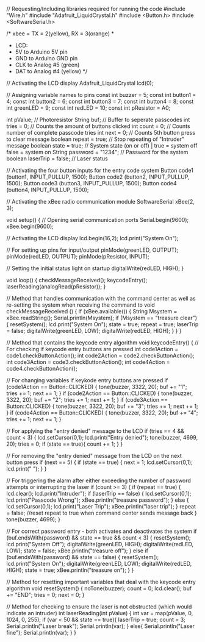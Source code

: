 // Requesting/Including libraries required for running the code
#include "Wire.h"
#include "Adafruit_LiquidCrystal.h"
#include <Button.h>
#include <SoftwareSerial.h>

/* xbee = TX = 2(yellow), RX = 3(orange)
 *  
 * LCD:
 * 5V to Arduino 5V pin
 * GND to Arduino GND pin
 * CLK to Analog #5 (green)
 * DAT to Analog #4 (yellow)
 */
 
// Activating the LCD display
Adafruit_LiquidCrystal lcd(0);

// Assigning variable names to pins
const int buzzer = 5;
const int button1 = 4;
const int button2 = 6;
const int button3 = 7;
const int button4 = 8;
const int greenLED = 9;
const int redLED = 10;
const int pResistor = A0; 

int pValue;   // Photoresistor
String buf;   // Buffer to seperate passcodes
int tries = 0;   // Counts the amount of buttons clicked
int count = 0;   // Counts number of complete passcode tries
int next = 0;   // Counts 5th button press to clear message 
boolean repeat = true;   // Stop repeating of "Intruder" message
boolean state = true;   // System state (on or off) | true = system off   false = system on
String password = "1234"; // Password for the system
boolean laserTrip = false; // Laser status

// Activating the four button inputs for the entry code system
Button code1 (button1, INPUT_PULLUP, 1500);
Button code2 (button2, INPUT_PULLUP, 1500);
Button code3 (button3, INPUT_PULLUP, 1500);
Button code4 (button4, INPUT_PULLUP, 1500);

// Activating the xBee radio communication module
SoftwareSerial xBee(2, 3);

void setup() {
  // Opening serial communication ports
  Serial.begin(9600);
  xBee.begin(9600);

  // Activating the LCD display
  lcd.begin(16,2);
  lcd.print("System On");

  // For setting up pins for input/output
  pinMode(greenLED, OUTPUT);
  pinMode(redLED, OUTPUT);
  pinMode(pResistor, INPUT);

  // Setting the initial status light on startup
  digitalWrite(redLED, HIGH);
}

void loop() {
  checkMessageReceived();
  keycodeEntry();
  laserReading(analogRead(pResistor));
}

// Method that handles communication with the command center as well as re-setting the system when receiving the command to
void checkMessageReceived () {
  if (xBee.available()) {
    String Msystem = xBee.readString();
    Serial.println(Msystem);
    if (Msystem == "treasure clear") {
      resetSystem();
      lcd.print("System On");
      state = true;
      repeat = true;
      laserTrip = false;
      digitalWrite(greenLED, LOW);
      digitalWrite(redLED, HIGH);
    }
  }
}

// Method that contains the keycode entry algorithm
void keycodeEntry() {
  // For checking if keycode entry buttons are pressed
  int code1Action = code1.checkButtonAction();
  int code2Action = code2.checkButtonAction();
  int code3Action = code3.checkButtonAction();
  int code4Action = code4.checkButtonAction();

  // For changing variables if keykode entry buttons are pressed
  if (code1Action == Button::CLICKED) {
    tone(buzzer, 3322, 20);
    buf += "1";
    tries += 1;
    next += 1;
  }
  if (code2Action == Button::CLICKED) {
    tone(buzzer, 3322, 20);
    buf += "2";
    tries += 1;
    next += 1;
  }
  if (code3Action == Button::CLICKED) {
    tone(buzzer, 3322, 20);
    buf += "3";
    tries += 1;
    next += 1;
  }
  if (code4Action == Button::CLICKED) {
    tone(buzzer, 3322, 20);
    buf += "4";
    tries += 1;
    next += 1;
  }

  // For applying the "entry denied" message to the LCD
  if (tries == 4 && count < 3) {
    lcd.setCursor(0,1);
    lcd.print("Entry denied");
    tone(buzzer, 4699, 20);
    tries = 0;
    if (state == true){
      count += 1;
    }
  } 

  // For removing the "entry denied" message from the LCD on the next button press
  if (next == 5) {
    if (state == true) {
      next = 1;
      lcd.setCursor(0,1);
      lcd.print("                ");
    }
  } 

  // For triggering the alarm after either exceeding the number of password attempts or interrupting the laser
  if (count >= 3) {
    if (repeat == true) {
      lcd.clear();
      lcd.print("Intruder");
      if (laserTrip == false) {
        lcd.setCursor(0,1);
        lcd.print("Passcode Wrong");
        xBee.println("treasure password");
      } else {
        lcd.setCursor(0,1);
        lcd.print("Laser Trip");
        xBee.println("laser trip"); 
      }
      repeat = false;
      //reset repeat to true when command center sends message back
    }
    tone(buzzer, 4699);
  }

  // For correct password entry - both activates and deactivates the system
  if (buf.endsWith(password) && state == true && count < 3) {
    resetSystem();
    lcd.print("System Off");
    digitalWrite(greenLED, HIGH);
    digitalWrite(redLED, LOW);
    state = false;
    xBee.println("treasure off");
  } else if (buf.endsWith(password) && state == false) {
    resetSystem();
    lcd.print("System On");
    digitalWrite(greenLED, LOW);
    digitalWrite(redLED, HIGH);
    state = true;
    xBee.println("treasure on");
  }
}

// Method for resetting important variables that deal with the keycode entry algorithm
void resetSystem() {
  noTone(buzzer);
  count = 0;
  lcd.clear();
  buf += "END";
  tries = 0;
  next = 0;
}

// Method for checking to ensure the laser is not obstructed (which would indicate an intruder)
int laserReading(int pValue) {
  int var = map(pValue, 0, 1024, 0, 255);
  if (var < 50 && state == true){
    laserTrip = true;
    count = 3;
    Serial.println("Laser break");
    Serial.println(var);
  } else{
    Serial.println("Laser fine");
    Serial.println(var);
  }
}
